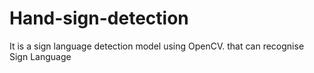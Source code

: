 # Hand-sign-detection
It is a sign language detection model using OpenCV.
that can recognise Sign Language
